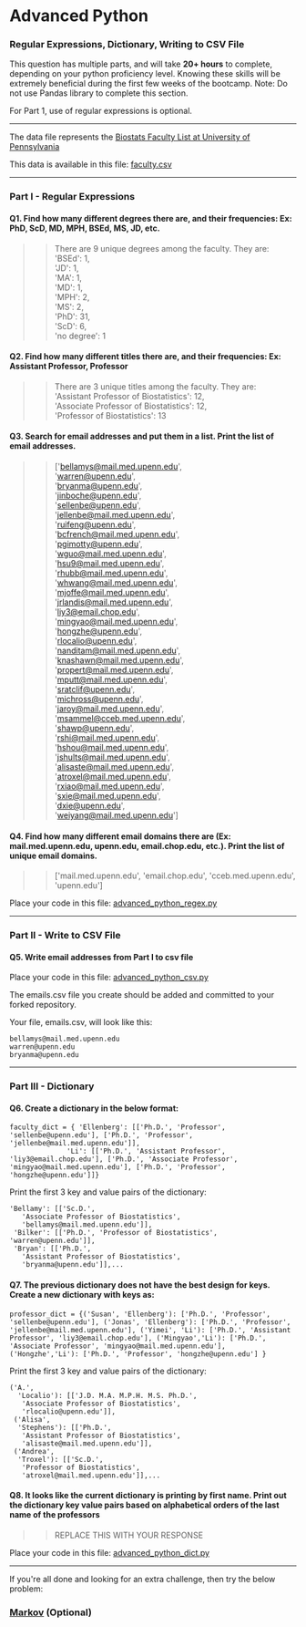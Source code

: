 # Advanced Python    

### Regular Expressions, Dictionary, Writing to CSV File  

This question has multiple parts, and will take **20+ hours** to complete, depending on your python proficiency level.  Knowing these skills will be extremely beneficial during the first few weeks of the bootcamp.  Note:  Do not use Pandas library to complete this section.  

For Part 1, use of regular expressions is optional.  

---

The data file represents the [Biostats Faculty List at University of Pennsylvania](http://www.med.upenn.edu/cceb/biostat/faculty.shtml)

This data is available in this file:  [faculty.csv](python/faculty.csv)

--- 

### Part I - Regular Expressions  


#### Q1. Find how many different degrees there are, and their frequencies: Ex:  PhD, ScD, MD, MPH, BSEd, MS, JD, etc.

>> There are 9 unique degrees among the faculty. They are:  
'BSEd': 1,  
'JD': 1,  
'MA': 1,  
'MD': 1,  
'MPH': 2,  
'MS': 2,  
'PhD': 31,  
'ScD': 6,  
'no degree': 1  


#### Q2. Find how many different titles there are, and their frequencies:  Ex:  Assistant Professor, Professor

>> There are 3 unique titles among the faculty. They are:  
'Assistant Professor of Biostatistics': 12,  
'Associate Professor of Biostatistics': 12,  
'Professor of Biostatistics': 13  


#### Q3. Search for email addresses and put them in a list.  Print the list of email addresses.

>> ['bellamys@mail.med.upenn.edu',  
 'warren@upenn.edu',  
 'bryanma@upenn.edu',  
 'jinboche@upenn.edu',  
 'sellenbe@upenn.edu',  
 'jellenbe@mail.med.upenn.edu',  
 'ruifeng@upenn.edu',  
 'bcfrench@mail.med.upenn.edu',  
 'pgimotty@upenn.edu',  
 'wguo@mail.med.upenn.edu',  
 'hsu9@mail.med.upenn.edu',  
 'rhubb@mail.med.upenn.edu',  
 'whwang@mail.med.upenn.edu',  
 'mjoffe@mail.med.upenn.edu',  
 'jrlandis@mail.med.upenn.edu',  
 'liy3@email.chop.edu',  
 'mingyao@mail.med.upenn.edu',  
 'hongzhe@upenn.edu',  
 'rlocalio@upenn.edu',  
 'nanditam@mail.med.upenn.edu',  
 'knashawn@mail.med.upenn.edu',  
 'propert@mail.med.upenn.edu',  
 'mputt@mail.med.upenn.edu',  
 'sratclif@upenn.edu',  
 'michross@upenn.edu',  
 'jaroy@mail.med.upenn.edu',  
 'msammel@cceb.med.upenn.edu',  
 'shawp@upenn.edu',  
 'rshi@mail.med.upenn.edu',  
 'hshou@mail.med.upenn.edu',  
 'jshults@mail.med.upenn.edu',  
 'alisaste@mail.med.upenn.edu',  
 'atroxel@mail.med.upenn.edu',  
 'rxiao@mail.med.upenn.edu',  
 'sxie@mail.med.upenn.edu',  
 'dxie@upenn.edu',  
 'weiyang@mail.med.upenn.edu']  


#### Q4. Find how many different email domains there are (Ex:  mail.med.upenn.edu, upenn.edu, email.chop.edu, etc.).  Print the list of unique email domains.

>> ['mail.med.upenn.edu', 'email.chop.edu', 'cceb.med.upenn.edu', 'upenn.edu']

Place your code in this file: [advanced_python_regex.py](python/advanced_python_regex.py)

---

### Part II - Write to CSV File

#### Q5.  Write email addresses from Part I to csv file

Place your code in this file: [advanced_python_csv.py](python/advanced_python_csv.py)

The emails.csv file you create should be added and committed to your forked repository.

Your file, emails.csv, will look like this:
```
bellamys@mail.med.upenn.edu
warren@upenn.edu
bryanma@upenn.edu
```

---

### Part III - Dictionary

#### Q6.  Create a dictionary in the below format:
```
faculty_dict = { 'Ellenberg': [['Ph.D.', 'Professor', 'sellenbe@upenn.edu'], ['Ph.D.', 'Professor', 'jellenbe@mail.med.upenn.edu']],
              'Li': [['Ph.D.', 'Assistant Professor', 'liy3@email.chop.edu'], ['Ph.D.', 'Associate Professor', 'mingyao@mail.med.upenn.edu'], ['Ph.D.', 'Professor', 'hongzhe@upenn.edu']]}
```
Print the first 3 key and value pairs of the dictionary:

```
'Bellamy': [['Sc.D.',
   'Associate Professor of Biostatistics',
   'bellamys@mail.med.upenn.edu']],
 'Bilker': [['Ph.D.', 'Professor of Biostatistics', 'warren@upenn.edu']],
 'Bryan': [['Ph.D.',
   'Assistant Professor of Biostatistics',
   'bryanma@upenn.edu']],...
```

#### Q7.  The previous dictionary does not have the best design for keys.  Create a new dictionary with keys as:

```
professor_dict = {('Susan', 'Ellenberg'): ['Ph.D.', 'Professor', 'sellenbe@upenn.edu'], ('Jonas', 'Ellenberg'): ['Ph.D.', 'Professor', 'jellenbe@mail.med.upenn.edu'], ('Yimei', 'Li'): ['Ph.D.', 'Assistant Professor', 'liy3@email.chop.edu'], ('Mingyao','Li'): ['Ph.D.', 'Associate Professor', 'mingyao@mail.med.upenn.edu'], ('Hongzhe','Li'): ['Ph.D.', 'Professor', 'hongzhe@upenn.edu'] }
```

Print the first 3 key and value pairs of the dictionary:

```
('A.',
  'Localio'): [['J.D. M.A. M.P.H. M.S. Ph.D.',
   'Associate Professor of Biostatistics',
   'rlocalio@upenn.edu']],
 ('Alisa',
  'Stephens'): [['Ph.D.',
   'Assistant Professor of Biostatistics',
   'alisaste@mail.med.upenn.edu']],
 ('Andrea',
  'Troxel'): [['Sc.D.',
   'Professor of Biostatistics',
   'atroxel@mail.med.upenn.edu']],...
```


#### Q8.  It looks like the current dictionary is printing by first name.  Print out the dictionary key value pairs based on alphabetical orders of the last name of the professors

>> REPLACE THIS WITH YOUR RESPONSE

Place your code in this file: [advanced_python_dict.py](python/advanced_python_dict.py)

--- 

If you're all done and looking for an extra challenge, then try the below problem:  

### [Markov](python/markov.py) (Optional)

